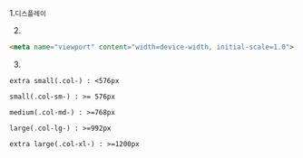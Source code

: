 1.`디스플레이`

2.

```html
<meta name="viewport" content="width=device-width, initial-scale=1.0">
```

3.

`extra small(.col-) : <576px`

`small(.col-sm-) : >= 576px`

`medium(.col-md-) : >=768px`

`large(.col-lg-) : >=992px`

`extra large(.col-xl-) : >=1200px`

